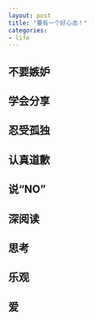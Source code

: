 ```yaml
---
layout: post
title: "要有一个好心态！"
categories:
- life
---
```


## 不要嫉妒 ##

## 学会分享 ##

## 忍受孤独 ##

## 认真道歉 ##

## 说“NO” ##

## 深阅读 ##

## 思考 ##

## 乐观 ##

## 爱 ##
